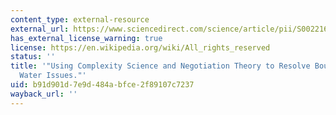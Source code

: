 ```yaml
---
content_type: external-resource
external_url: https://www.sciencedirect.com/science/article/pii/S0022169418302737
has_external_license_warning: true
license: https://en.wikipedia.org/wiki/All_rights_reserved
status: ''
title: '"Using Complexity Science and Negotiation Theory to Resolve Boundary-Crossing
  Water Issues."'
uid: b91d901d-7e9d-484a-bfce-2f89107c7237
wayback_url: ''
---
```

